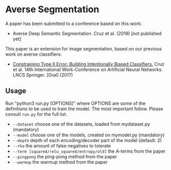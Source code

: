 # Averse Segmentation

A paper has been submitted to a conference based on this work:

* Averse Deep Semantic Segmentation. Cruz et al. (2019) [not published yet]

This paper is an extension for image segmentation, based on our previous work on averse classifiers:

* [Constraining Type II Error: Building Intentionally Biased Classifiers.](https://link.springer.com/chapter/10.1007/978-3-319-59147-6_47) Cruz et al. 14th International Work-Conference on Artificial Neural Networks. LNCS Springer. [Oral] (2017)

## Usage

Run "python3 run.py [OPTIONS]" where OPTIONS are some of the definitions to be used to train the model. The most important follow. Please consult `run.py` for the full list.

* `--dataset` choose one of the datasets, loaded from mydataset.py (mandatory)
* `--model` choose one of the models, created on mymodel.py (mandatory)
* `--depth` depth of each encoding/decoder part of the model (default: 2)
* `--rho` the amount of false negatives to tolerate
* `--term [squared/relu_squared/entropy/old]` the A-terms from the paper
* `--pingpong` the ping-pong method from the paper
* `--warmup` the warmup method from the paper
